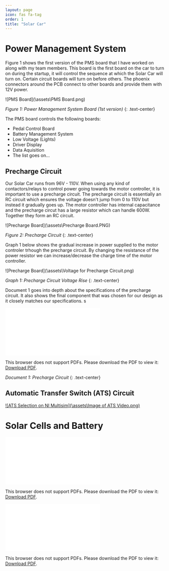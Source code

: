 ```yaml
---
layout: page
icon: fas fa-tag
order: 1
title: "Solar Car"
---
```


# Power Management System

Figure 1 shows the first version of the PMS board that I have worked on along with my team members. This board is the first board on the car to turn on during the startup, it will control the sequence at which the Solar Car will turn on. Certain circuit boards will turn on before others. The phoenix connectors around the PCB connect to other boards and provide them with 12V power. 

<!---Below is the PMS Board--->
![PMS Board](\assets\PMS Board.png)

*Figure 1: Power Management System Board (1st version)* 
{: .text-center}

The PMS board controls the following boards:
- Pedal Control Board
- Battery Management System
- Low Voltage (Lights)
- Driver Display
- Data Aquisition
- The list goes on...

## Precharge Circuit

Our Solar Car runs from 96V - 110V. When using any kind of contactors/relays to control power going towards the motor controller, it is important to use a precharge circuit. The precharge circuit is essentially an RC circuit which ensures the voltage doesn't jump from 0 to 110V but instead it gradually goes up. The motor controller has internal capacitance and the precharge circut has a large resistor which can handle 600W. Together they form an RC circuit. 

<!---Below is the Precharge Board--->
![Precharge Board](\assets\Precharge Board.PNG)

*Figure 2: Precharge Circuit* 
{: .text-center}

Graph 1 below shows the gradual increase in power supplied to the motor controler trhough the precharge circuit. By changing the resistance of the power resistor we can increase/decrease the charge time of the motor controller. 

<!---Below is the Precharge Board--->
![Precharge Board](\assets\Voltage for Precharge Circuit.png)

*Graph 1: Precharge Circuit Voltage Rise* 
{: .text-center}

Document 1 goes into depth about the specifications of the precharge circuit. It also shows the final component that was chosen for our design as it closely matches our specifications. s

<!-- Below is a PDF embeddedin HTML (Power Resistor) -->
<object data="\assets\Precharge Power Resistor.pdf" type="application/pdf" width="800px" height="700px">
    <embed src="\assets\Precharge Power Resistor.pdf" type="application/pdf">
        <p>This browser does not support PDFs. Please download the PDF to view it: <a href="https://docs.google.com/document/d/1niJh3muGLufZHii_gZgbmMTTFyquAPMx/edit?usp=sharing&ouid=101484005686296121166&rtpof=true&sd=true">Download PDF</a>.</p>
    </embed>
</object>

*Document 1: Precharge Circuit* 
{: .text-center}

## Automatic Transfer Switch (ATS) Circuit

<!---Below is the PMS Board--->
[![ATS Selection on NI Multisim](\assets\Image of ATS Video.png)](https://www.youtube.com/watch?v=1juHLBlT9ew "ATS Selection on NI Multisim")
# Solar Cells and Battery 

<!-- Below is a PDF embeddedin HTML (Solar Array) -->
<object data="\assets\Solar Array Arrangement (Website).pdf" type="application/pdf" width="800px" height="700px">
    <embed src="\assets\Solar Array Arrangement (Website).pdf" type="application/pdf">
        <p>This browser does not support PDFs. Please download the PDF to view it: <a href="https://docs.google.com/document/d/1SegDb1yk6t7bbe3hqcD_YXeEGmFr10wR-FJ8LDK_kkk/edit?usp=sharing">Download PDF</a>.</p>
    </embed>
</object>

<!-- Below is a PDF embeddedin HTML (Electrical Architecture) -->
<object data="\assets\Solar Car Electrical Architecture.pdf" type="application/pdf" width="800px" height="700px">
    <embed src="\assets\Solar Car Electrical Architecture.pdf" type="application/pdf">
        <p>This browser does not support PDFs. Please download the PDF to view it: <a href="https://drive.google.com/file/d/16gof9EuUTP6VzCcDnWPZcbqoqPK46Ygf/view?usp=sharing">Download PDF</a>.</p>
    </embed>
</object>
